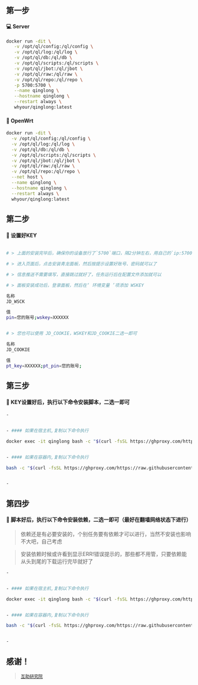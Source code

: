 ## 第一步

#### 💻 Server

```sh
docker run -dit \
   -v /opt/ql/config:/ql/config \
   -v /opt/ql/log:/ql/log \
   -v /opt/ql/db:/ql/db \
   -v /opt/ql/scripts:/ql/scripts \
   -v /opt/ql/jbot:/ql/jbot \
   -v /opt/ql/raw:/ql/raw \
   -v /opt/ql/repo:/ql/repo \
   -p 5700:5700 \
   --name qinglong \
   --hostname qinglong \
   --restart always \
   whyour/qinglong:latest
```

#### 🚀 OpenWrt

```sh
docker run -dit \
  -v /opt/ql/config:/ql/config \
  -v /opt/ql/log:/ql/log \
  -v /opt/ql/db:/ql/db \
  -v /opt/ql/scripts:/ql/scripts \
  -v /opt/ql/jbot:/ql/jbot \
  -v /opt/ql/raw:/ql/raw \
  -v /opt/ql/repo:/ql/repo \
  --net host \
  --name qinglong \
  --hostname qinglong \
  --restart always \
  whyour/qinglong:latest
```

## 第二步

#### 🚩 设置好KEY
```sh

# > 上面的安装完毕后，确保你的设备放行了`5700`端口，隔2分钟左右，用自己的`ip:5700`进入页面

# > 进入页面后，点击安装青龙面板，然后按提示设置好账号、密码就可以了

# > 信息推送不需要填写，直接跳过就好了，任务运行后在配置文件添加就可以

# > 面板安装成功后，登录面板，然后在‘ 环境变量 ’项添加 WSKEY

名称
JD_WSCK

值
pin=您的账号;wskey=XXXXXX
```

```sh

# > 您也可以使用 JD_COOKIE，WSKEY和JD_COOKIE二选一即可

名称
JD_COOKIE

值
pt_key=XXXXXX;pt_pin=您的账号;
```

## 第三步

#### 🎉 KEY设置好后，执行以下命令安装脚本，二选一即可

```sh
-


- #### 如果在宿主机,复制以下命令执行

docker exec -it qinglong bash -c "$(curl -fsSL https://ghproxy.com/https://raw.githubusercontent.com/281677160/ql/main/feverrun.sh)"


- #### 如果在容器内,复制以下命令执行

bash -c "$(curl -fsSL https://ghproxy.com/https://raw.githubusercontent.com/281677160/ql/main/feverrun.sh)"


-
```

## 第四步

#### 🚩 脚本好后，执行以下命令安装依赖，二选一即可（最好在翻墙网络状态下进行）

> 依赖还是有必要安装的，个别任务要有依赖才可以进行，当然不安装也影响不大吧，自己考虑

> 安装依赖时候或许看到显示ERR!错误提示的，那些都不用管，只要依赖能从头到尾的下载运行完毕就好了

```sh
-


- #### 如果在宿主机,复制以下命令执行

docker exec -it qinglong bash -c "$(curl -fsSL https://ghproxy.com/https://raw.githubusercontent.com/281677160/ql/main/npm.sh)"


- #### 如果在容器内,复制以下命令执行

bash -c "$(curl -fsSL https://ghproxy.com/https://raw.githubusercontent.com/281677160/ql/main/npm.sh)"


-
```

## 感谢！

> [`互助研究院`](https://t.me/update_help)
